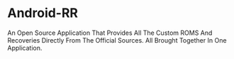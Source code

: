 # Android-RR
An Open Source Application That Provides All The Custom ROMS And Recoveries Directly From The Official Sources. All Brought Together In One Application.
